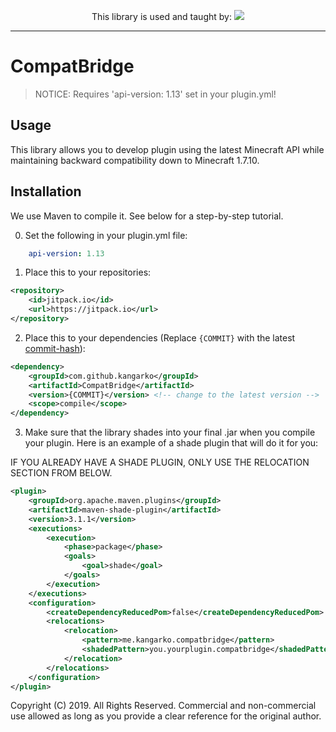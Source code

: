 <p align="center">
  This library is used and taught by:
  <a href="https://www.spigotcourse.org/?utm_source=github&utm_medium=github">
    <img src="https://i.imgur.com/Xr0p2g3.png" />
  </a>
</p>

---

# CompatBridge

> NOTICE: Requires 'api-version: 1.13' set in your plugin.yml!

## Usage
This library allows you to develop plugin using the latest Minecraft API while maintaining backward compatibility down to Minecraft 1.7.10.

## Installation
We use Maven to compile it. See below for a step-by-step tutorial.

0. Set the following in your plugin.yml file:
```yaml
    api-version: 1.13
```

1. Place this to your repositories:

```xml
<repository>
	<id>jitpack.io</id>
	<url>https://jitpack.io</url>
</repository>
```

2. Place this to your dependencies (Replace `{COMMIT}` with the latest [commit-hash]):

```xml
<dependency>
	<groupId>com.github.kangarko</groupId>
	<artifactId>CompatBridge</artifactId>
	<version>{COMMIT}</version> <!-- change to the latest version -->
	<scope>compile</scope>
</dependency>
```

3. Make sure that the library shades into your final .jar when you compile your plugin. Here is an example of a shade plugin that will do it for you:

IF YOU ALREADY HAVE A SHADE PLUGIN, ONLY USE THE RELOCATION SECTION FROM BELOW.

```xml
<plugin>
	<groupId>org.apache.maven.plugins</groupId>
	<artifactId>maven-shade-plugin</artifactId>
	<version>3.1.1</version>
	<executions>
		<execution>
			<phase>package</phase>
			<goals>
				<goal>shade</goal>
			</goals>
		</execution>
	</executions>
	<configuration>
		<createDependencyReducedPom>false</createDependencyReducedPom>
		<relocations>
			<relocation>
				<pattern>me.kangarko.compatbridge</pattern>
				<shadedPattern>you.yourplugin.compatbridge</shadedPattern>
			</relocation>
		</relocations>
	</configuration>
</plugin>
```

Copyright (C) 2019. All Rights Reserved. Commercial and non-commercial use allowed as long as you provide a clear reference for the original author.  

[commit-hash]: https://github.com/kangarko/CompatBridge/commits/master
